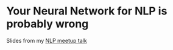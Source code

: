 # Your Neural Network for NLP is probably wrong

Slides from my [NLP meetup talk](https://www.meetup.com/Ann-Arbor-Detroit-NLPers-A2D-NLP/events/267718351/)
